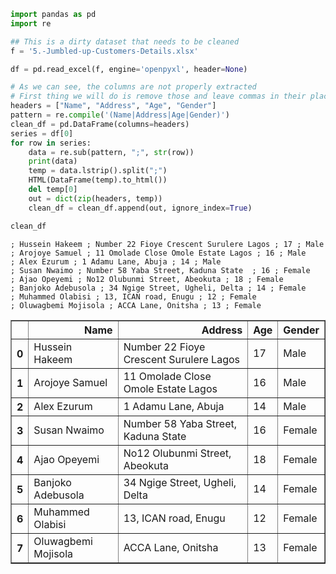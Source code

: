 

```python
import pandas as pd
import re
```


```python
## This is a dirty dataset that needs to be cleaned
f = '5.-Jumbled-up-Customers-Details.xlsx'

df = pd.read_excel(f, engine='openpyxl', header=None)
```


```python
# As we can see, the columns are not properly extracted
# First thing we will do is remove those and leave commas in their place
headers = ["Name", "Address", "Age", "Gender"]
pattern = re.compile('(Name|Address|Age|Gender)')
clean_df = pd.DataFrame(columns=headers)
series = df[0]
for row in series:
    data = re.sub(pattern, ";", str(row))
    print(data)
    temp = data.lstrip().split(";")
    HTML(DataFrame(temp).to_html())
    del temp[0]
    out = dict(zip(headers, temp))
    clean_df = clean_df.append(out, ignore_index=True)

clean_df
```

    ; Hussein Hakeem ; Number 22 Fioye Crescent Surulere Lagos ; 17 ; Male
    ; Arojoye Samuel ; 11 Omolade Close Omole Estate Lagos ; 16 ; Male
    ; Alex Ezurum ; 1 Adamu Lane, Abuja ; 14 ; Male
    ; Susan Nwaimo ; Number 58 Yaba Street, Kaduna State  ; 16 ; Female
    ; Ajao Opeyemi ; No12 Olubunmi Street, Abeokuta ; 18 ; Female
    ; Banjoko Adebusola ; 34 Ngige Street, Ugheli, Delta ; 14 ; Female
    ; Muhammed Olabisi ; 13, ICAN road, Enugu ; 12 ; Female
    ; Oluwagbemi Mojisola ; ACCA Lane, Onitsha ; 13 ; Female





<div>
<style scoped>
    .dataframe tbody tr th:only-of-type {
        vertical-align: middle;
    }

    .dataframe tbody tr th {
        vertical-align: top;
    }

    .dataframe thead th {
        text-align: right;
    }
</style>
<table border="1" class="dataframe">
  <thead>
    <tr style="text-align: right;">
      <th></th>
      <th>Name</th>
      <th>Address</th>
      <th>Age</th>
      <th>Gender</th>
    </tr>
  </thead>
  <tbody>
    <tr>
      <th>0</th>
      <td>Hussein Hakeem</td>
      <td>Number 22 Fioye Crescent Surulere Lagos</td>
      <td>17</td>
      <td>Male</td>
    </tr>
    <tr>
      <th>1</th>
      <td>Arojoye Samuel</td>
      <td>11 Omolade Close Omole Estate Lagos</td>
      <td>16</td>
      <td>Male</td>
    </tr>
    <tr>
      <th>2</th>
      <td>Alex Ezurum</td>
      <td>1 Adamu Lane, Abuja</td>
      <td>14</td>
      <td>Male</td>
    </tr>
    <tr>
      <th>3</th>
      <td>Susan Nwaimo</td>
      <td>Number 58 Yaba Street, Kaduna State</td>
      <td>16</td>
      <td>Female</td>
    </tr>
    <tr>
      <th>4</th>
      <td>Ajao Opeyemi</td>
      <td>No12 Olubunmi Street, Abeokuta</td>
      <td>18</td>
      <td>Female</td>
    </tr>
    <tr>
      <th>5</th>
      <td>Banjoko Adebusola</td>
      <td>34 Ngige Street, Ugheli, Delta</td>
      <td>14</td>
      <td>Female</td>
    </tr>
    <tr>
      <th>6</th>
      <td>Muhammed Olabisi</td>
      <td>13, ICAN road, Enugu</td>
      <td>12</td>
      <td>Female</td>
    </tr>
    <tr>
      <th>7</th>
      <td>Oluwagbemi Mojisola</td>
      <td>ACCA Lane, Onitsha</td>
      <td>13</td>
      <td>Female</td>
    </tr>
  </tbody>
</table>
</div>


